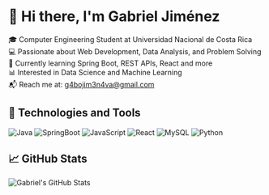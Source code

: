 # 👋 Hi there, I'm Gabriel Jiménez

🎓 Computer Engineering Student at Universidad Nacional de Costa Rica  
💻 Passionate about Web Development, Data Analysis, and Problem Solving  
🌱 Currently learning Spring Boot, REST APIs, React and more  
📊 Interested in Data Science and Machine Learning  
📬 Reach me at: g4bojim3n4va@gmail.com  

## 🧰 Technologies and Tools

![Java](https://img.shields.io/badge/-Java-blue?logo=java&logoColor=white)
![SpringBoot](https://img.shields.io/badge/-SpringBoot-6DB33F?logo=spring&logoColor=white)
![JavaScript](https://img.shields.io/badge/-JavaScript-F7DF1E?logo=javascript&logoColor=black)
![React](https://img.shields.io/badge/-React-20232A?logo=react)
![MySQL](https://img.shields.io/badge/-MySQL-4479A1?logo=mysql&logoColor=white)
![Python](https://img.shields.io/badge/-Python-3776AB?logo=python&logoColor=white)

## 📈 GitHub Stats

![Gabriel's GitHub Stats](https://github-readme-stats.vercel.app/api?username=G4br13L-J&show_icons=true&theme=tokyonight)

